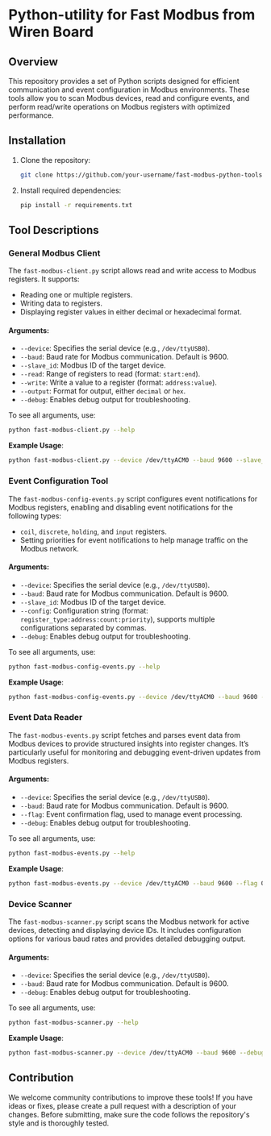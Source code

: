# Python-utility for Fast Modbus from Wiren Board

## Overview
This repository provides a set of Python scripts designed for efficient communication and event configuration in Modbus environments. These tools allow you to scan Modbus devices, read and configure events, and perform read/write operations on Modbus registers with optimized performance.

## Installation
1. Clone the repository:
   ```bash
   git clone https://github.com/your-username/fast-modbus-python-tools.git
   ```
2. Install required dependencies:
   ```bash
   pip install -r requirements.txt
   ```

## Tool Descriptions

### General Modbus Client
The `fast-modbus-client.py` script allows read and write access to Modbus registers. It supports:
- Reading one or multiple registers.
- Writing data to registers.
- Displaying register values in either decimal or hexadecimal format.

#### Arguments:
- `--device`: Specifies the serial device (e.g., `/dev/ttyUSB0`).
- `--baud`: Baud rate for Modbus communication. Default is 9600.
- `--slave_id`: Modbus ID of the target device.
- `--read`: Range of registers to read (format: `start:end`).
- `--write`: Write a value to a register (format: `address:value`).
- `--output`: Format for output, either `decimal` or `hex`.
- `--debug`: Enables debug output for troubleshooting.

To see all arguments, use:
```bash
python fast-modbus-client.py --help
```

**Example Usage**:
```bash
python fast-modbus-client.py --device /dev/ttyACM0 --baud 9600 --slave_id 126 --read 1:10 --output hex
```

### Event Configuration Tool
The `fast-modbus-config-events.py` script configures event notifications for Modbus registers, enabling and disabling event notifications for the following types:
- `coil`, `discrete`, `holding`, and `input` registers.
- Setting priorities for event notifications to help manage traffic on the Modbus network.

#### Arguments:
- `--device`: Specifies the serial device (e.g., `/dev/ttyUSB0`).
- `--baud`: Baud rate for Modbus communication. Default is 9600.
- `--slave_id`: Modbus ID of the target device.
- `--config`: Configuration string (format: `register_type:address:count:priority`), supports multiple configurations separated by commas.
- `--debug`: Enables debug output for troubleshooting.

To see all arguments, use:
```bash
python fast-modbus-config-events.py --help
```

**Example Usage**:
```bash
python fast-modbus-config-events.py --device /dev/ttyACM0 --baud 9600 --slave_id 126 --config "discrete:0:2:1,holding:5:2:2" --debug
```

### Event Data Reader
The `fast-modbus-events.py` script fetches and parses event data from Modbus devices to provide structured insights into register changes. It’s particularly useful for monitoring and debugging event-driven updates from Modbus registers.

#### Arguments:
- `--device`: Specifies the serial device (e.g., `/dev/ttyUSB0`).
- `--baud`: Baud rate for Modbus communication. Default is 9600.
- `--flag`: Event confirmation flag, used to manage event processing.
- `--debug`: Enables debug output for troubleshooting.

To see all arguments, use:
```bash
python fast-modbus-events.py --help
```

**Example Usage**:
```bash
python fast-modbus-events.py --device /dev/ttyACM0 --baud 9600 --flag 0x00 --debug
```

### Device Scanner
The `fast-modbus-scanner.py` script scans the Modbus network for active devices, detecting and displaying device IDs. It includes configuration options for various baud rates and provides detailed debugging output.

#### Arguments:
- `--device`: Specifies the serial device (e.g., `/dev/ttyUSB0`).
- `--baud`: Baud rate for Modbus communication. Default is 9600.
- `--debug`: Enables debug output for troubleshooting.

To see all arguments, use:
```bash
python fast-modbus-scanner.py --help
```

**Example Usage**:
```bash
python fast-modbus-scanner.py --device /dev/ttyACM0 --baud 9600 --debug
```

## Contribution
We welcome community contributions to improve these tools! If you have ideas or fixes, please create a pull request with a description of your changes. Before submitting, make sure the code follows the repository's style and is thoroughly tested.
